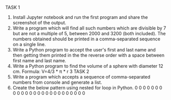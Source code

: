 TASK 1
1. Install Jupyter notebook and run the first program and share the screenshot of the output.
2. Write a program which will find all such numbers which are divisible by 7 but are not a multiple
of 5, between 2000 and 3200 (both included). The numbers obtained should be printed in a
comma-separated sequence on a single line.
3. Write a Python program to accept the user's first and last name and then getting them printed in
the the reverse order with a space between first name and last name.
4. Write a Python program to find the volume of a sphere with diameter 12 cm.
Formula: V=4/3 * π * r 3
TASK 2
1. Write a program which accepts a sequence of comma-separated numbers from console and
generate a list.
2. Create the below pattern using nested for loop in Python.
0
0 0
0 0 0
0 0 0 0
0 0 0 0 0
0 0 0 0
0 0 0
0 0
0
